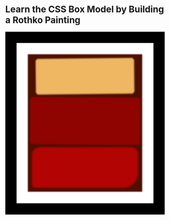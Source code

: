 # Learn the CSS Box Model by Building a Rothko Painting

<div align="center">
  <img src="https://github.com/ibrahimbayburtlu/Web-projects/blob/master/Rothko%20Painting/RothkoPainting.png">
</div>
